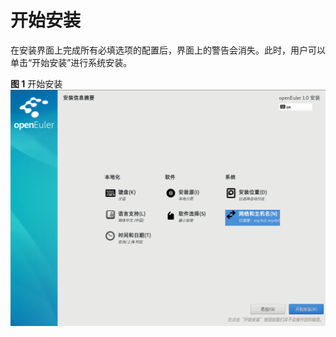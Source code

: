# 开始安装<a name="ZH-CN_TOPIC_0220373177"></a>

在安装界面上完成所有必填选项的配置后，界面上的警告会消失。此时，用户可以单击“开始安装”进行系统安装。

**图 1**  开始安装<a name="zh-cn_topic_0186390265_zh-cn_topic_0122145912_fig75022040305"></a>  
![](figures/开始安装.png "开始安装")

